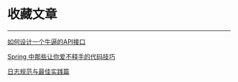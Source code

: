 # 收藏文章

---

[如何设计一个牛逼的API接口](https://mp.weixin.qq.com/s/ib7VA-QNVClUIzxvtIXuuQ)

[Spring 中那些让你爱不释手的代码技巧](https://mp.weixin.qq.com/s/n8gHjDvJXc5GOryT3cYgtQ)

[日志规范与最佳实践篇](https://mp.weixin.qq.com/s/LzVBqrP3J694xeAsOwhe3w)


